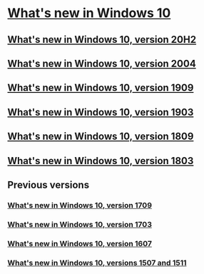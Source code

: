 # [What's new in Windows 10](index.md)
## [What's new in Windows 10, version 20H2](whats-new-windows-10-version-20H2.md)
## [What's new in Windows 10, version 2004](whats-new-windows-10-version-2004.md)
## [What's new in Windows 10, version 1909](whats-new-windows-10-version-1909.md)
## [What's new in Windows 10, version 1903](whats-new-windows-10-version-1903.md)
## [What's new in Windows 10, version 1809](whats-new-windows-10-version-1809.md)
## [What's new in Windows 10, version 1803](whats-new-windows-10-version-1803.md)
## Previous versions
### [What's new in Windows 10, version 1709](whats-new-windows-10-version-1709.md)
### [What's new in Windows 10, version 1703](whats-new-windows-10-version-1703.md)
### [What's new in Windows 10, version 1607](whats-new-windows-10-version-1607.md)
### [What's new in Windows 10, versions 1507 and 1511](whats-new-windows-10-version-1507-and-1511.md)
